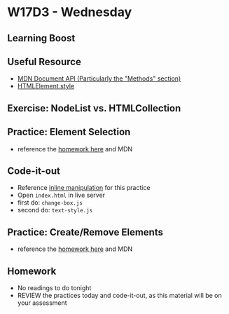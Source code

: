 # W17D3 - Wednesday
## Learning Boost

## Useful Resource
- [MDN Document API (Particularly the "Methods" section)](https://developer.mozilla.org/en-US/docs/Web/API/Document)
- [HTMLElement.style](https://developer.mozilla.org/en-US/docs/Web/API/HTMLElement/style)

## Exercise: NodeList vs. HTMLCollection

## Practice: Element Selection
- reference the [homework here](https://open.appacademy.io/learn/js-py---pt-apr-2022-online/week-17---browser--dom--and-events/element-selectors) and MDN

## Code-it-out
- Reference [inline manipulation](https://open.appacademy.io/learn/js-py---pt-apr-2022-online/week-17---browser--dom--and-events/add-inline-styling-with-js ) for this practice
- Open `index.html` in live server
- first do: `change-box.js`
- second do: `text-style.js`

## Practice: Create/Remove Elements
- reference the [homework here](https://open.appacademy.io/learn/js-py---pt-apr-2022-online/week-17---browser--dom--and-events/create-remove-elements) and MDN

## Homework
- No readings to do tonight
- REVIEW the practices today and code-it-out, as this material will be on your assessment